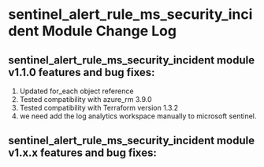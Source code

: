 # sentinel_alert_rule_ms_security_incident Module Change Log

## sentinel_alert_rule_ms_security_incident module v1.1.0 features and bug fixes:

1. Updated for_each object reference
2. Tested compatibility with azure_rm 3.9.0
3. Tested compatibility with Terraform version 1.3.2
4. we need add the log analytics workspace manually to microsoft sentinel.

## sentinel_alert_rule_ms_security_incident module v1.x.x features and bug fixes:
